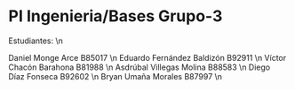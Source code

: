 # PI Ingenieria/Bases Grupo-3

Estudiantes: \n
 
Daniel Monge Arce B85017 \n
Eduardo Fernández Baldizón B92911 \n
Víctor Chacón Barahona B81988 \n
Asdrúbal Villegas Molina B88583 \n
Diego Díaz Fonseca B92602 \n
Bryan Umaña Morales B87997 \n
